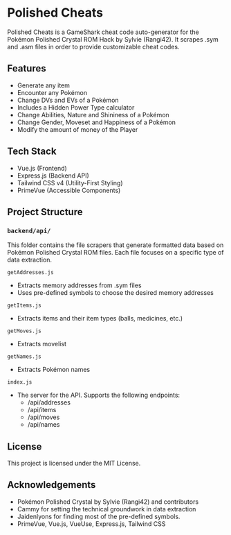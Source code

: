 # Polished Cheats

Polished Cheats is a GameShark cheat code auto-generator for the Pokémon Polished Crystal ROM Hack by Sylvie (Rangi42). It scrapes .sym and .asm files in order to provide customizable cheat codes.

## Features

- Generate any item
- Encounter any Pokémon
- Change DVs and EVs of a Pokémon
- Includes a Hidden Power Type calculator
- Change Abilities, Nature and Shininess of a Pokémon
- Change Gender, Moveset and Happiness of a Pokémon
- Modify the amount of money of the Player

## Tech Stack

- Vue.js (Frontend)
- Express.js (Backend API)
- Tailwind CSS v4 (Utility-First Styling)
- PrimeVue (Accessible Components)

## Project Structure

### `backend/api/`

This folder contains the file scrapers that generate formatted data based on Pokémon Polished Crystal ROM files. Each file focuses on a specific type of data extraction.

`getAddresses.js`
- Extracts memory addresses from .sym files
- Uses pre-defined symbols to choose the desired memory addresses

`getItems.js`
- Extracts items and their item types (balls, medicines, etc.)

`getMoves.js`
- Extracts movelist

`getNames.js`
- Extracts Pokémon names

`index.js`
- The server for the API. Supports the following endpoints:
    - /api/addresses
    - /api/items
    - /api/moves
    - /api/names

## License

This project is licensed under the MIT License.

## Acknowledgements

- Pokémon Polished Crystal by Sylvie (Rangi42) and contributors
- Cammy for setting the technical groundwork in data extraction
- Jaidenlyons for finding most of the pre-defined symbols.
- PrimeVue, Vue.js, VueUse, Express.js, Tailwind CSS